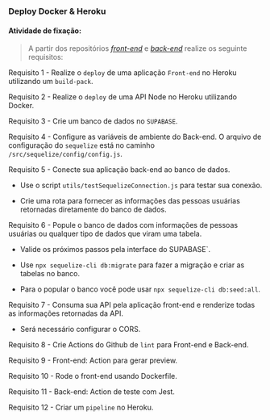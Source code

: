 ### Deploy Docker & Heroku

####  Atividade de fixação:
> A partir dos repositórios _[front-end](https://github.com/tryber/herocker-exercise-frontend)_ e  _[back-end](https://github.com/tryber/herocker-exercise-backend)_ realize os seguinte requisitos:

Requisito 1 - Realize o `deploy` de uma aplicação `Front-end` no Heroku utilizando um `build-pack`.

Requisito 2 - Realize o `deploy` de uma API Node no Heroku utilizando Docker.

Requisito 3 - Crie um banco de dados no `SUPABASE`.

Requisito 4 - Configure as variáveis de ambiente do Back-end. O arquivo de configuração do `sequelize` está no caminho `/src/sequelize/config/config.js`.

Requisito 5 - Conecte sua aplicação back-end ao banco de dados.

* Use o script `utils/testSequelizeConnection.js` para testar sua conexão.

* Crie uma rota para fornecer as informações das pessoas usuárias retornadas diretamente do banco de dados.

Requisito 6 - Popule o banco de dados com informações de pessoas usuárias ou qualquer tipo de dados que viram uma tabela.

* Valide os próximos passos pela interface do SUPABASE`.

* Use `npx sequelize-cli db:migrate` para fazer a migração e criar as tabelas no banco.

* Para o popular o banco você pode usar `npx sequelize-cli db:seed:all`.

Requisito 7 - Consuma sua API pela aplicação front-end e renderize todas as informações retornadas da API.

* Será necessário configurar o CORS.

Requisito 8 - Crie Actions do Github de `lint` para Front-end e Back-end.

Requisito 9 - Front-end: Action para gerar preview.

Requisito 10 - Rode o front-end usando Dockerfile.

Requisito 11 - Back-end: Action de teste com Jest.

Requisito 12 - Criar um `pipeline` no Heroku.

